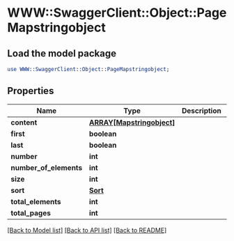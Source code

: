# WWW::SwaggerClient::Object::PageMapstringobject

## Load the model package
```perl
use WWW::SwaggerClient::Object::PageMapstringobject;
```

## Properties
Name | Type | Description | Notes
------------ | ------------- | ------------- | -------------
**content** | [**ARRAY[Mapstringobject]**](Mapstringobject.md) |  | [optional] 
**first** | **boolean** |  | [optional] 
**last** | **boolean** |  | [optional] 
**number** | **int** |  | [optional] 
**number_of_elements** | **int** |  | [optional] 
**size** | **int** |  | [optional] 
**sort** | [**Sort**](Sort.md) |  | [optional] 
**total_elements** | **int** |  | [optional] 
**total_pages** | **int** |  | [optional] 

[[Back to Model list]](../README.md#documentation-for-models) [[Back to API list]](../README.md#documentation-for-api-endpoints) [[Back to README]](../README.md)


